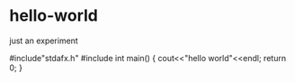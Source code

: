 # hello-world
just an experiment

#include"stdafx.h"
#include<iostream>
int main()
{
   cout<<"hello world"<<endl;
   return 0;
   }
